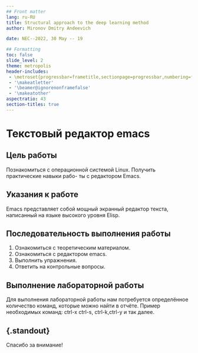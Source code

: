 ```yaml
---
## Front matter
lang: ru-RU
title: Structural approach to the deep learning method
author: Mironov Dmitry Andeevich 

date: NEC--2022, 30 May -- 19 

## Formatting
toc: false
slide_level: 2
theme: metropolis
header-includes: 
 - \metroset{progressbar=frametitle,sectionpage=progressbar,numbering=fraction}
 - '\makeatletter'
 - '\beamer@ignorenonframefalse'
 - '\makeatother'
aspectratio: 43
section-titles: true
---
```


# Текстовый редактор emacs 

## Цель работы

Познакомиться с операционной системой Linux. Получить практические навыки рабо-
ты с редактором Emacs.

## Указания к работе

Emacs представляет собой мощный экранный редактор текста, написанный на языке
высокого уровня Elisp.

## Последовательность выполнения работы

1. Ознакомиться с теоретическим материалом.
2. Ознакомиться с редактором emacs.
3. Выполнить упражнения.
4. Ответить на контрольные вопросы.

## Выполнение лабораторной работы

Для выполнения лабораторной работы нам потребуется определённое количество команд, которые можно найти в отчёте.
Пример необходимых команд: ctrl-x ctrl-s, ctrl-k,ctrl-y и так далее.

## {.standout}

Спасибо за внимание!
